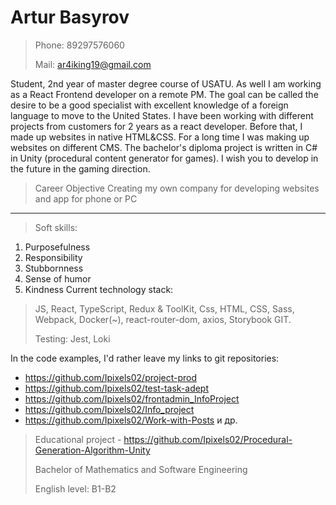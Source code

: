 # Artur Basyrov
> Phone: 89297576060
> 
> Mail: ar4iking19@gmail.com
> 
Student, 2nd year of master degree course of USATU. As well I am working as a React Frontend developer on a remote PM.
The goal can be called the desire to be a good specialist with excellent knowledge of a foreign language to move to the United States.
I have been working with different projects from customers for 2 years as a react developer. Before that, I made up websites in native HTML&CSS.
For a long time I was making up websites on different CMS.
The bachelor's diploma project is written in C# in Unity (procedural content generator for games). I wish you to develop in the future in the gaming direction.
> Career Objective
Creating my own company for developing websites and app for phone or PC
***
> Soft skills:
1. Purposefulness
2. Responsibility
3. Stubbornness
4. Sense of humor
5. Kindness
Current technology stack:
> JS, React, TypeScript, Redux & ToolKit, Css, HTML, CSS, Sass, Webpack, Docker(~), react-router-dom, axios, Storybook GIT.
> 
> Testing: Jest, Loki

In the code examples, I'd rather leave my links to git repositories:
- https://github.com/Ipixels02/project-prod
- https://github.com/Ipixels02/test-task-adept
- https://github.com/Ipixels02/frontadmin_InfoProject
- https://github.com/Ipixels02/Info_project
- https://github.com/Ipixels02/Work-with-Posts и др.
> Educational project - https://github.com/Ipixels02/Procedural-Generation-Algorithm-Unity
> 
> Bachelor of Mathematics and Software Engineering
> 
> English level: B1-B2
